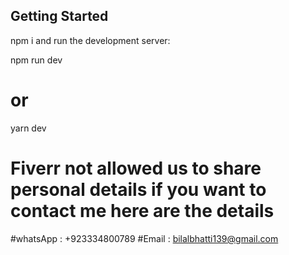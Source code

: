## Getting Started

npm i
and run the development server:

npm run dev
# or
yarn dev

# Fiverr not allowed us to share personal details if you want to contact me here are the details

#whatsApp : +923334800789
#Email : bilalbhatti139@gmail.com
